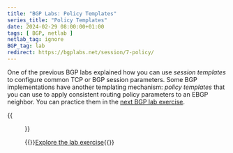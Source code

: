 ```yaml
---
title: "BGP Labs: Policy Templates"
series_title: "Policy Templates"
date: 2024-02-29 08:00:00+01:00
tags: [ BGP, netlab ]
netlab_tag: ignore
BGP_tag: lab
redirect: https://bgplabs.net/session/7-policy/
---
```

One of the previous BGP labs explained how you can use *session templates* to configure common TCP or BGP session parameters. Some BGP implementations have another templating mechanism: *policy templates* that you can use to apply consistent routing policy parameters to an EBGP neighbor. You can practice them in the [next BGP lab exercise](https://bgplabs.net/session/7-policy/).

{{<figure src="https://bgplabs.net/session/topology-policy-template.png">}}

{{<jump>}}[Explore the lab exercise](https://bgplabs.net/session/7-policy/){{</jump>}}
